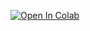 [![Open In Colab](https://colab.research.google.com/assets/colab-badge.svg)](https://colab.research.google.com/github/parhambt/Using-Linear-Algebra-in-simple-Image-Processing-for-Calc2/blob/master/Orthogonality%20%26%20Orthonormal%20Bases/Orthogonality%20%26%20Orthonormal%20Bases.ipynb)
